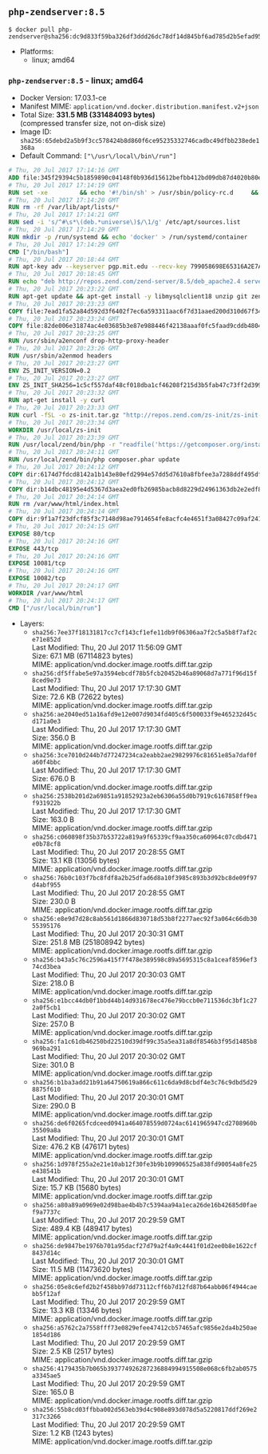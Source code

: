 ## `php-zendserver:8.5`

```console
$ docker pull php-zendserver@sha256:dc9d833f59ba326df3ddd26dc78df14d845bf6ad785d2b5efad95a66c15650ae
```

-	Platforms:
	-	linux; amd64

### `php-zendserver:8.5` - linux; amd64

-	Docker Version: 17.03.1-ce
-	Manifest MIME: `application/vnd.docker.distribution.manifest.v2+json`
-	Total Size: **331.5 MB (331484093 bytes)**  
	(compressed transfer size, not on-disk size)
-	Image ID: `sha256:65debd2a5b9f3cc578424b8d860f6ce95235332746cadbc49dfbb238ede1368a`
-	Default Command: `["\/usr\/local\/bin\/run"]`

```dockerfile
# Thu, 20 Jul 2017 17:14:16 GMT
ADD file:345f29394c5b1859890c04148f0b936d15612befbb412bd09db87d4020b80ed7 in / 
# Thu, 20 Jul 2017 17:14:19 GMT
RUN set -xe 		&& echo '#!/bin/sh' > /usr/sbin/policy-rc.d 	&& echo 'exit 101' >> /usr/sbin/policy-rc.d 	&& chmod +x /usr/sbin/policy-rc.d 		&& dpkg-divert --local --rename --add /sbin/initctl 	&& cp -a /usr/sbin/policy-rc.d /sbin/initctl 	&& sed -i 's/^exit.*/exit 0/' /sbin/initctl 		&& echo 'force-unsafe-io' > /etc/dpkg/dpkg.cfg.d/docker-apt-speedup 		&& echo 'DPkg::Post-Invoke { "rm -f /var/cache/apt/archives/*.deb /var/cache/apt/archives/partial/*.deb /var/cache/apt/*.bin || true"; };' > /etc/apt/apt.conf.d/docker-clean 	&& echo 'APT::Update::Post-Invoke { "rm -f /var/cache/apt/archives/*.deb /var/cache/apt/archives/partial/*.deb /var/cache/apt/*.bin || true"; };' >> /etc/apt/apt.conf.d/docker-clean 	&& echo 'Dir::Cache::pkgcache ""; Dir::Cache::srcpkgcache "";' >> /etc/apt/apt.conf.d/docker-clean 		&& echo 'Acquire::Languages "none";' > /etc/apt/apt.conf.d/docker-no-languages 		&& echo 'Acquire::GzipIndexes "true"; Acquire::CompressionTypes::Order:: "gz";' > /etc/apt/apt.conf.d/docker-gzip-indexes 		&& echo 'Apt::AutoRemove::SuggestsImportant "false";' > /etc/apt/apt.conf.d/docker-autoremove-suggests
# Thu, 20 Jul 2017 17:14:20 GMT
RUN rm -rf /var/lib/apt/lists/*
# Thu, 20 Jul 2017 17:14:21 GMT
RUN sed -i 's/^#\s*\(deb.*universe\)$/\1/g' /etc/apt/sources.list
# Thu, 20 Jul 2017 17:14:29 GMT
RUN mkdir -p /run/systemd && echo 'docker' > /run/systemd/container
# Thu, 20 Jul 2017 17:14:29 GMT
CMD ["/bin/bash"]
# Thu, 20 Jul 2017 20:18:44 GMT
RUN apt-key adv --keyserver pgp.mit.edu --recv-key 799058698E65316A2E7A4FF42EAE1437F7D2C623
# Thu, 20 Jul 2017 20:18:45 GMT
RUN echo "deb http://repos.zend.com/zend-server/8.5/deb_apache2.4 server non-free" >> /etc/apt/sources.list.d/zend-server.list
# Thu, 20 Jul 2017 20:23:22 GMT
RUN apt-get update && apt-get install -y libmysqlclient18 unzip git zend-server-php-5.6 && /usr/local/zend/bin/zendctl.sh stop
# Thu, 20 Jul 2017 20:23:23 GMT
COPY file:7ead1fa52a84d592d3f6402f7ec6a593311aac6f7d31aaed200d310d67f34d54 in /etc/ 
# Thu, 20 Jul 2017 20:23:24 GMT
COPY file:82de006e31874ac4e03685b3e87e988446f42138aaaf0fc5faad9cddb48040ba in /etc/apache2/conf-available 
# Thu, 20 Jul 2017 20:23:25 GMT
RUN /usr/sbin/a2enconf drop-http-proxy-header
# Thu, 20 Jul 2017 20:23:26 GMT
RUN /usr/sbin/a2enmod headers
# Thu, 20 Jul 2017 20:23:27 GMT
ENV ZS_INIT_VERSION=0.2
# Thu, 20 Jul 2017 20:23:27 GMT
ENV ZS_INIT_SHA256=1c5cf557daf48cf018dba1cf46208f215d3b5fab47c73ff2d39988581ebd6932
# Thu, 20 Jul 2017 20:23:32 GMT
RUN apt-get install -y curl
# Thu, 20 Jul 2017 20:23:33 GMT
RUN curl -fSL -o zs-init.tar.gz "http://repos.zend.com/zs-init/zs-init-docker-${ZS_INIT_VERSION}.tar.gz"     && echo "${ZS_INIT_SHA256} *zs-init.tar.gz" | sha256sum -c -     && mkdir /usr/local/zs-init     && tar xzf zs-init.tar.gz --strip-components=1 -C /usr/local/zs-init     && rm zs-init.tar.gz
# Thu, 20 Jul 2017 20:23:34 GMT
WORKDIR /usr/local/zs-init
# Thu, 20 Jul 2017 20:23:39 GMT
RUN /usr/local/zend/bin/php -r "readfile('https://getcomposer.org/installer');" | /usr/local/zend/bin/php
# Thu, 20 Jul 2017 20:24:11 GMT
RUN /usr/local/zend/bin/php composer.phar update
# Thu, 20 Jul 2017 20:24:12 GMT
COPY dir:6174d7fdcd8142a1b143e80efd2994e57dd5d7610a8fbfee3a7288ddf495dfdf in /usr/local/bin 
# Thu, 20 Jul 2017 20:24:12 GMT
COPY dir:b14dbc48195e4d5367d3aea2ed0fb26985bacb8d8229d24961363db2e2edf8f0 in /usr/local/zend/var/plugins/ 
# Thu, 20 Jul 2017 20:24:14 GMT
RUN rm /var/www/html/index.html
# Thu, 20 Jul 2017 20:24:14 GMT
COPY dir:9f1a7f23dfcf85f3c7148d98ae7914654fe8acfc4e4651f3a08427c09af24198 in /var/www/html 
# Thu, 20 Jul 2017 20:24:15 GMT
EXPOSE 80/tcp
# Thu, 20 Jul 2017 20:24:16 GMT
EXPOSE 443/tcp
# Thu, 20 Jul 2017 20:24:16 GMT
EXPOSE 10081/tcp
# Thu, 20 Jul 2017 20:24:16 GMT
EXPOSE 10082/tcp
# Thu, 20 Jul 2017 20:24:17 GMT
WORKDIR /var/www/html
# Thu, 20 Jul 2017 20:24:17 GMT
CMD ["/usr/local/bin/run"]
```

-	Layers:
	-	`sha256:7ee37f18131817cc7cf143cf1efe11db9f06306aa7f2c5a5b8f7af2ce71e852d`  
		Last Modified: Thu, 20 Jul 2017 11:56:09 GMT  
		Size: 67.1 MB (67114823 bytes)  
		MIME: application/vnd.docker.image.rootfs.diff.tar.gzip
	-	`sha256:df5ffabe5e97a3594ebcdf78b5fcb20452b46a89068d7a771f96d15f8ced9e73`  
		Last Modified: Thu, 20 Jul 2017 17:17:30 GMT  
		Size: 72.6 KB (72622 bytes)  
		MIME: application/vnd.docker.image.rootfs.diff.tar.gzip
	-	`sha256:ae2040ed51a16afd9e12e007d9034fd405c6f500033f9e465232d45cd171a0e3`  
		Last Modified: Thu, 20 Jul 2017 17:17:30 GMT  
		Size: 356.0 B  
		MIME: application/vnd.docker.image.rootfs.diff.tar.gzip
	-	`sha256:3ce7010d244b7d77247234ca2eabb2ae29829976c81651e85a7daf0fa60f4bbc`  
		Last Modified: Thu, 20 Jul 2017 17:17:30 GMT  
		Size: 676.0 B  
		MIME: application/vnd.docker.image.rootfs.diff.tar.gzip
	-	`sha256:2538b201d2a69851a91852923a2eb6306a55d0b7919c6167858ff9eaf931922b`  
		Last Modified: Thu, 20 Jul 2017 17:17:30 GMT  
		Size: 163.0 B  
		MIME: application/vnd.docker.image.rootfs.diff.tar.gzip
	-	`sha256:c060898f35b37b53722a819a9f65339cf9aa350ca60964c07cdbd471e0b78cf8`  
		Last Modified: Thu, 20 Jul 2017 20:28:55 GMT  
		Size: 13.1 KB (13056 bytes)  
		MIME: application/vnd.docker.image.rootfs.diff.tar.gzip
	-	`sha256:76b0c103f7bc8fdf8a2b25dfad6d8a10f3985c893b3d92bc8de09f97d4abf955`  
		Last Modified: Thu, 20 Jul 2017 20:28:55 GMT  
		Size: 230.0 B  
		MIME: application/vnd.docker.image.rootfs.diff.tar.gzip
	-	`sha256:e8e9d7d28c8ab561d1866d830718d53b8f2277aec92f3a064c66db3055395176`  
		Last Modified: Thu, 20 Jul 2017 20:30:31 GMT  
		Size: 251.8 MB (251808942 bytes)  
		MIME: application/vnd.docker.image.rootfs.diff.tar.gzip
	-	`sha256:b43a5c76c2596a415f7f478e389598c89a5695315c8a1ceaf8596ef374cd3bea`  
		Last Modified: Thu, 20 Jul 2017 20:30:03 GMT  
		Size: 218.0 B  
		MIME: application/vnd.docker.image.rootfs.diff.tar.gzip
	-	`sha256:e1bcc44db0f1bbd44b14d931678ec476e79bccb0e711536dc3bf1c272a0f5cb1`  
		Last Modified: Thu, 20 Jul 2017 20:30:02 GMT  
		Size: 257.0 B  
		MIME: application/vnd.docker.image.rootfs.diff.tar.gzip
	-	`sha256:fa1c61db46250bd22510d39df99c35a5ea31a8df8546b3f95d1485b8969ba291`  
		Last Modified: Thu, 20 Jul 2017 20:30:02 GMT  
		Size: 301.0 B  
		MIME: application/vnd.docker.image.rootfs.diff.tar.gzip
	-	`sha256:b1ba3add21b91a64750619a866c611c6da9d8cbdf4e3c76c9dbd5d298875f610`  
		Last Modified: Thu, 20 Jul 2017 20:30:01 GMT  
		Size: 290.0 B  
		MIME: application/vnd.docker.image.rootfs.diff.tar.gzip
	-	`sha256:de6f0265fcdceed0941a464078559d0724ac6141965947cd2708960b35509a8a`  
		Last Modified: Thu, 20 Jul 2017 20:30:01 GMT  
		Size: 476.2 KB (476171 bytes)  
		MIME: application/vnd.docker.image.rootfs.diff.tar.gzip
	-	`sha256:1d978f255a2e21e10ab12f30fe3b9b109906525a838fd90054a8fe25e438541b`  
		Last Modified: Thu, 20 Jul 2017 20:30:01 GMT  
		Size: 15.7 KB (15680 bytes)  
		MIME: application/vnd.docker.image.rootfs.diff.tar.gzip
	-	`sha256:a80a89a0969e02d98bae4b4b7c5394aa94a1eca26de16b42685d0faef9a7737c`  
		Last Modified: Thu, 20 Jul 2017 20:29:59 GMT  
		Size: 489.4 KB (489417 bytes)  
		MIME: application/vnd.docker.image.rootfs.diff.tar.gzip
	-	`sha256:de9847be1976b701a95dacf27d79a2f4a9c4441f01d2ee0b8e1622cf8437d14c`  
		Last Modified: Thu, 20 Jul 2017 20:30:01 GMT  
		Size: 11.5 MB (11473620 bytes)  
		MIME: application/vnd.docker.image.rootfs.diff.tar.gzip
	-	`sha256:05e8c6efd2b2f458bb97dd73112cff6b7d12fd87b64abb06f4944caebb5f12af`  
		Last Modified: Thu, 20 Jul 2017 20:29:59 GMT  
		Size: 13.3 KB (13346 bytes)  
		MIME: application/vnd.docker.image.rootfs.diff.tar.gzip
	-	`sha256:a5762c2a7558fff73e0829efee47412cb57465afc9856e2da4b250ae1854d186`  
		Last Modified: Thu, 20 Jul 2017 20:29:59 GMT  
		Size: 2.5 KB (2517 bytes)  
		MIME: application/vnd.docker.image.rootfs.diff.tar.gzip
	-	`sha256:4179435b7b065b393774926287236884994915508e068c6fb2ab0575a3345ae5`  
		Last Modified: Thu, 20 Jul 2017 20:29:59 GMT  
		Size: 165.0 B  
		MIME: application/vnd.docker.image.rootfs.diff.tar.gzip
	-	`sha256:55b8cd03ffbba002d563eb39d4c908e893d078d5a5220817ddf269e2317c3266`  
		Last Modified: Thu, 20 Jul 2017 20:29:59 GMT  
		Size: 1.2 KB (1243 bytes)  
		MIME: application/vnd.docker.image.rootfs.diff.tar.gzip
